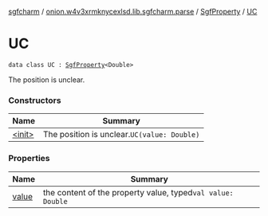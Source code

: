 [sgfcharm](../../../index.md) / [onion.w4v3xrmknycexlsd.lib.sgfcharm.parse](../../index.md) / [SgfProperty](../index.md) / [UC](./index.md)

# UC

`data class UC : `[`SgfProperty`](../index.md)`<Double>`

The position is unclear.

### Constructors

| Name | Summary |
|---|---|
| [&lt;init&gt;](-init-.md) | The position is unclear.`UC(value: Double)` |

### Properties

| Name | Summary |
|---|---|
| [value](value.md) | the content of the property value, typed`val value: Double` |
